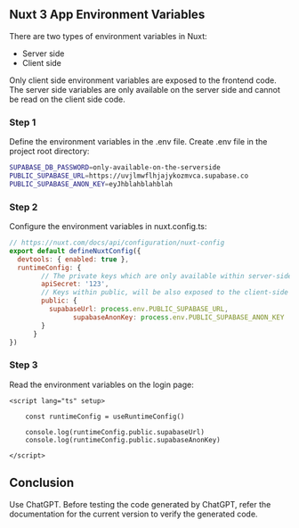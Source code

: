 ## Nuxt 3 App Environment Variables

There are two types of environment variables in Nuxt:

- Server side
- Client side

Only client side environment variables are exposed to the frontend code. The server side variables are only available on the server side and cannot be read on the client side code.

### Step 1

Define the environment variables in the .env file. Create .env file in the project root directory:

```sh
SUPABASE_DB_PASSWORD=only-available-on-the-serverside
PUBLIC_SUPABASE_URL=https://uvjlmwflhjajykozmvca.supabase.co
PUBLIC_SUPABASE_ANON_KEY=eyJhblahblahblah
```

### Step 2

Configure the environment variables in nuxt.config.ts:

```javascript
// https://nuxt.com/docs/api/configuration/nuxt-config
export default defineNuxtConfig({
  devtools: { enabled: true },
  runtimeConfig: {
	    // The private keys which are only available within server-side
	    apiSecret: '123',
	    // Keys within public, will be also exposed to the client-side
	    public: {
	      supabaseUrl: process.env.PUBLIC_SUPABASE_URL,
				supabaseAnonKey: process.env.PUBLIC_SUPABASE_ANON_KEY	
	    }
	  }	
})
```

### Step 3

Read the environment variables on the login page:

```javacript
<script lang="ts" setup>

	const runtimeConfig = useRuntimeConfig()

	console.log(runtimeConfig.public.supabaseUrl)
	console.log(runtimeConfig.public.supabaseAnonKey)
	
</script>
```

## Conclusion

Use ChatGPT. Before testing the code generated by ChatGPT, refer the documentation for the current version to verify the generated code.
